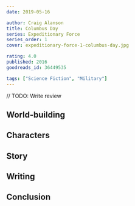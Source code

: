 ```yaml
---
date: 2019-05-16

author: Craig Alanson
title: Columbus Day
series: Expeditionary Force
series_order: 1
cover: expeditionary-force-1-columbus-day.jpg

rating: 4.0
published: 2016
goodreads_id: 36449535

tags: ["Science Fiction", "Military"]
---
```


// TODO: Write review

<!--more-->

## World-building

## Characters

## Story

## Writing

## Conclusion
